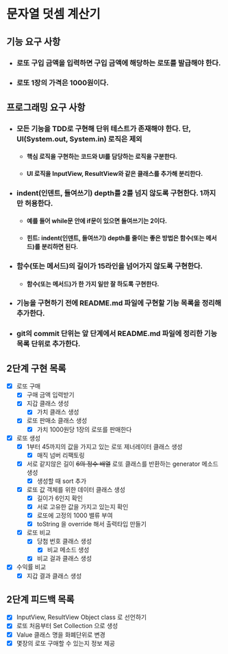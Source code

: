 # 문자열 덧셈 계산기

## 기능 요구 사항

- ### 로또 구입 금액을 입력하면 구입 금액에 해당하는 로또를 발급해야 한다.
- ### 로또 1장의 가격은 1000원이다.

## 프로그래밍 요구 사항

- ### 모든 기능을 TDD로 구현해 단위 테스트가 존재해야 한다. 단, UI(System.out, System.in) 로직은 제외
    - #### 핵심 로직을 구현하는 코드와 UI를 담당하는 로직을 구분한다.
    - #### UI 로직을 InputView, ResultView와 같은 클래스를 추가해 분리한다.
- ### indent(인덴트, 들여쓰기) depth를 2를 넘지 않도록 구현한다. 1까지만 허용한다.
    - #### 예를 들어 while문 안에 if문이 있으면 들여쓰기는 2이다.
    - #### 힌트: indent(인덴트, 들여쓰기) depth를 줄이는 좋은 방법은 함수(또는 메서드)를 분리하면 된다.
- ### 함수(또는 메서드)의 길이가 15라인을 넘어가지 않도록 구현한다.
    - #### 함수(또는 메서드)가 한 가지 일만 잘 하도록 구현한다.
- ### 기능을 구현하기 전에 README.md 파일에 구현할 기능 목록을 정리해 추가한다.
- ### git의 commit 단위는 앞 단계에서 README.md 파일에 정리한 기능 목록 단위로 추가한다.

## 2단계 구현 목록

- [x] 로또 구매 
    - [x] 구매 금액 입력받기
    - [x] 지갑 클래스 생성
      - [x] 가치 클래스 생성
    - [x] 로또 판매소 클래스 생성
      - [x] 가치 1000원당 1장의 로또를 판매한다
- [x] 로또 생성
    - [x] 1부터 45까지의 값을 가지고 있는 로또 제너레이터 클래스 생성
      - [x] 매직 넘버 리팩토링 
    - [x] 서로 같지않은 길이 ~~6의 정수 배열~~ 로또 클래스를 반환하는 generator 메소드 생성
      - [x] 생성할 때 sort 추가
    - [x] 로또 값 객체를 위한 데이터 클래스 생성
      - [x] 길이가 6인지 확인
      - [x] 서로 고유한 값을 가지고 있는지 확인
      - [x] 로또에 고정의 1000 밸류 부여
      - [x] toString 을 override 해서 출력타입 만들기 
  - [x] 로또 비교
    - [x] 당첨 번호 클래스 생성
      - [x] 비교 메소드 생성
    - [x] 비교 걸과 클래스 생성
- [x] 수익률 비교
  -  [x] 지갑 결과 클래스 생성

## 2단계 피드백 목록
- [x] InputView, ResultView Object class 로 선언하기
- [x] 로또 처음부터 Set Collection 으로 생성
- [x] Value 클래스 명을 화폐단위로 변경
- [x] 몇장의 로또 구매할 수 있는지 정보 제공
